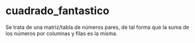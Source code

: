 # cuadrado_fantastico
Se trata de una matriz/tabla de números pares, de tal forma que la suma de los números por columnas y filas es la misma.
